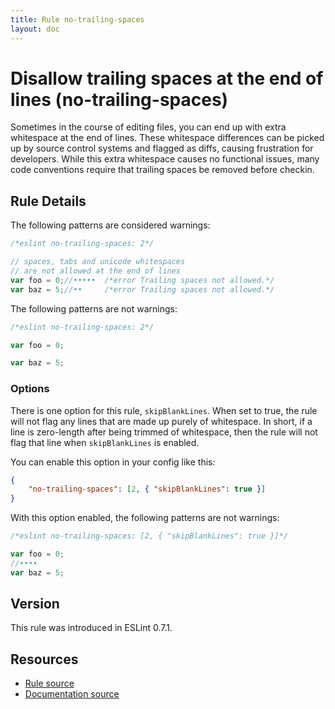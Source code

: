 ```yaml
---
title: Rule no-trailing-spaces
layout: doc
---
```

<!-- Note: No pull requests accepted for this file. See README.md in the root directory for details. -->
# Disallow trailing spaces at the end of lines (no-trailing-spaces)

Sometimes in the course of editing files, you can end up with extra whitespace at the end of lines. These whitespace differences can be picked up by source control systems and flagged as diffs, causing frustration for developers. While this extra whitespace causes no functional issues, many code conventions require that trailing spaces be removed before checkin.

## Rule Details

The following patterns are considered warnings:

```js
/*eslint no-trailing-spaces: 2*/

// spaces, tabs and unicode whitespaces
// are not allowed at the end of lines
var foo = 0;//•••••  /*error Trailing spaces not allowed.*/
var baz = 5;//••     /*error Trailing spaces not allowed.*/
```

The following patterns are not warnings:

```js
/*eslint no-trailing-spaces: 2*/

var foo = 0;

var baz = 5;
```

### Options

There is one option for this rule, `skipBlankLines`. When set to true, the rule will not flag any lines that are made up purely of whitespace. In short, if a line is zero-length after being trimmed of whitespace, then the rule will not flag that line when `skipBlankLines` is enabled.

You can enable this option in your config like this:

```json
{
    "no-trailing-spaces": [2, { "skipBlankLines": true }]
}
```

With this option enabled, the following patterns are not warnings:

```js
/*eslint no-trailing-spaces: [2, { "skipBlankLines": true }]*/

var foo = 0;
//••••
var baz = 5;
```

## Version

This rule was introduced in ESLint 0.7.1.

## Resources

* [Rule source](https://github.com/eslint/eslint/tree/master/lib/rules/no-trailing-spaces.js)
* [Documentation source](https://github.com/eslint/eslint/tree/master/docs/rules/no-trailing-spaces.md)
